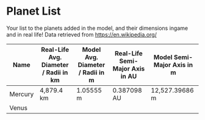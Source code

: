 # Planet List
Your list to the planets added in the model, and their dimensions ingame and in real life!
Data retrieved from https://en.wikipedia.org/

| Name | Real-Life Avg. Diameter / Radii in km | Model Avg. Diameter / Radii in m | Real-Life Semi-Major Axis in AU | Model Semi-Major Axis in m |
|------|--------------------------|---------------------|---------------------------------|----------------------------|
| Mercury | 4,879.4 km | 1.05555 m | 0.387098 AU | 12,527.39686 m |
| Venus | 
